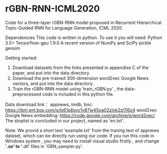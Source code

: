 # rGBN-RNN-ICML2020

Code for a three-layer rGBN-RNN model proposed in Recurrent Hierarchical Topic-Guided RNN for Language Generation,  ICML 2020.

Dependencies
This code is written in python. To use it you will need:
Python 3.5+
Tensorflow-gpu 1.9.0
A recent version of NumPy and SciPy
pickle
gensim

Getting started:
1. Download datasets from the links presented in appendixe C of the paper, and put into the data directory. 
2. Download the pre-trained 300-dimension word2vec Google News vectors, and put into the data directory.
3. Train the rGBN-RNN model using 'train_rGBN.py' , the data-preprocessed code is included in this python file.

Data download link：
appnews, imdb, bnc: https://ibm.ent.box.com/s/ls61p8ovc1y87w45oa02zink2zl7l6z4
word2vec Google News embedding: https://code.google.com/archive/p/word2vec/
The stoplist is concluded in our project, named as 'en.txt'.

Note:
We provid a short text 'example.txt' from the traning text of appnews dataset, which can be directly run using our code.
If you run this code in Windows system , you may need to install visual studio firstly , and change '***.so'  to  '***.dll'  files in  'GBN_sampler.py'.
